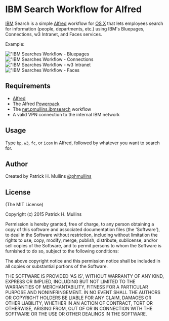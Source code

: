 # IBM Search Workflow for Alfred

[IBM](https://twitter.com/IBM) Search is a simple [Alfred](http://www.alfredapp.com/) workflow for [OS X](https://www.apple.com/osx/) 
that lets employees search for information (people, departments, etc.) using IBM's Bluepages, Connections, w3 Intranet, and Faces services.

Example:

!["IBM Searches Workflow - Bluepages](https://github.com/phmullins/alfred-workflows/tree/master/net.pmullins.ibmsearch/assets/alfred_bluepages_ss.png)
!["IBM Searches Workflow - Connections](https://github.com/phmullins/alfred-workflows/tree/master/net.pmullins.ibmsearch/assets/alfred_connections_ss.png)
!["IBM Searches Workflow - w3 Intranet](https://github.com/phmullins/alfred-workflows/tree/master/net.pmullins.ibmsearch/assets/alfred_w3w_ss.png)
!["IBM Searches Workflow - Faces](https://github.com/phmullins/alfred-workflows/tree/master/net.pmullins.ibmsearch/assets/alfred_faces_ss.png)

## Requirements

- [Alfred](http://www.alfredapp.com/)
- The Alfred [Powerpack](http://www.alfredapp.com/powerpack/)
- The [net.pmullins.ibmsearch](https://github.com/phmullins/alfred-workflows/tree/master/net.pmullins.ibmsearch) workflow
- A valid VPN connection to the internal IBM network

## Usage

Type `bp`, `w3`, `fc`, or `icom` in Alfred, followed by whatever you want to search for.

## Author
Created by Patrick H. Mullins [@phmullins ](https://twitter.com/phmullins)

## License

(The MIT License)

Copyright (c) 2015 Patrick H. Mullins

Permission is hereby granted, free of charge, to any person obtaining
a copy of this software and associated documentation files (the
'Software'), to deal in the Software without restriction, including
without limitation the rights to use, copy, modify, merge, publish,
distribute, sublicense, and/or sell copies of the Software, and to
permit persons to whom the Software is furnished to do so, subject to
the following conditions:

The above copyright notice and this permission notice shall be
included in all copies or substantial portions of the Software.

THE SOFTWARE IS PROVIDED 'AS IS', WITHOUT WARRANTY OF ANY KIND,
EXPRESS OR IMPLIED, INCLUDING BUT NOT LIMITED TO THE WARRANTIES OF
MERCHANTABILITY, FITNESS FOR A PARTICULAR PURPOSE AND NONINFRINGEMENT.
IN NO EVENT SHALL THE AUTHORS OR COPYRIGHT HOLDERS BE LIABLE FOR ANY
CLAIM, DAMAGES OR OTHER LIABILITY, WHETHER IN AN ACTION OF CONTRACT,
TORT OR OTHERWISE, ARISING FROM, OUT OF OR IN CONNECTION WITH THE
SOFTWARE OR THE USE OR OTHER DEALINGS IN THE SOFTWARE.